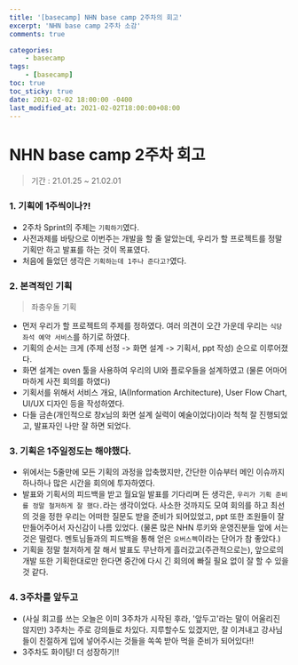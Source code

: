 ```yaml
---
title: '[basecamp] NHN base camp 2주차의 회고'
excerpt: 'NHN base camp 2주차 소감'
comments: true

categories:
    - basecamp
tags:
    - [basecamp]
toc: true
toc_sticky: true
date: 2021-02-02 18:00:00 -0400
last_modified_at: 2021-02-02T18:00:00+08:00
---
```


# NHN base camp 2주차 회고

> 기간 : 21.01.25 ~ 21.02.01

### 1. 기획에 1주씩이나?!
- 2주차 Sprint의 주제는 `기획하기`였다.
- 사전과제를 바탕으로 이번주는 개발을 할 줄 알았는데, 우리가 할 프로젝트를 정말 기획만 하고 발표를 하는 것이 목표였다.
- 처음에 들었던 생각은 `기획하는데 1주나 준다고?`였다.

### 2. 본격적인 기획

> 좌충우돌 기획

- 먼저 우리가 할 프로젝트의 주제를 정하였다. 여러 의견이 오간 가운데 우리는 `식당 좌석 예약 서비스`를 하기로 하였다.
- 기획의 순서는 크게 (주제 선정 -> 화면 설계 -> 기획서, ppt 작성) 순으로 이루어졌다.
- 화면 설계는 oven 툴을 사용하여 우리의 UI와 플로우들을 설계하였고 (물론 어마어마하게 사전 회의를 하였다)
- 기획서를 위해서 서비스 개요, IA(Information Architecture), User Flow Chart, UI/UX 디자인 등을 작성하였다.
- 다들 금손(개인적으로 창x님의 화면 설계 실력이 예술이었다)이라 척척 잘 진행되었고, 발표자인 나만 잘 하면 되었다.

### 3. 기획은 1주일정도는 해야했다.
- 위에서는 5줄만에 모든 기획의 과정을 압축했지만, 간단한 이슈부터 메인 이슈까지 하나하나 많은 시간을 회의에 투자하였다.
- 발표와 기획서의 피드백을 받고 월요일 발표를 기다리며 든 생각은, `우리가 기획 준비를 정말 철저하게 잘 했다.`라는 생각이었다. 사소한 것까지도 모여 회의를 하고 최선의 것을 정한 우리는 어떠한 질문도 받을 준비가 되어있었고, ppt 또한 조원들이 잘 만들어주어서 자신감이 나름 있었다. (물론 많은 NHN 루키와 운영진분들 앞에 서는 것은 떨렸다. 멘토님들과의 피드백을 통해 얻은 `오버스펙`이라는 단어가 참 좋았다.)
- 기획을 정말 철저하게 잘 해서 발표도 무난하게 흘러갔고(주관적으로는), 앞으로의 개발 또한 기획한대로만 한다면 중간에 다시 긴 회의에 빠질 필요 없이 잘 할 수 있을 것 같다.

### 4. 3주차를 앞두고
- (사실 회고를 쓰는 오늘은 이미 3주차가 시작된 후라, '앞두고'라는 말이 어울리진 않지만) 3주차는 주로 강의들로 차있다. 지루할수도 있겠지만, 잘 이겨내고 강사님들이 친절하게 입에 넣어주시는 것들을 쏙쏙 받아 먹을 준비가 되어있다!!
- 3주차도 화이팅! 더 성장하기!!